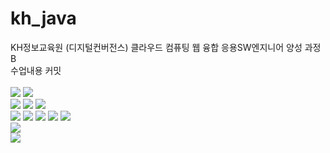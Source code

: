 # kh_java
KH정보교육원 (디지털컨버전스) 클라우드 컴퓨팅 웹 융합 응용SW엔지니어 양성 과정B<br>
수업내용 커밋
<br><br>
<img src="https://img.shields.io/badge/Eclipse-2C2255?style=flat-square&logo=Eclipse IDE&logoColor=white"/></a>
<img src="https://img.shields.io/badge/Oracle-F80000?style=flat-square&logo=Oracle&logoColor=white"/></a>
<br>
<img src="https://img.shields.io/badge/Java-007396?style=flat-square&logo=Java&logoColor=white"/></a>
<img src="https://img.shields.io/badge/JSON-000000?style=flat-square&logo=JSON&logoColor=white"/></a>
<img src="https://img.shields.io/badge/AJAX-31A8FF?style=flat-square&logo=AJAX&logoColor=white"/></a>
<br>
<img src="https://img.shields.io/badge/HTML5-E34F26?style=flat-square&logo=HTML5&logoColor=white"/></a>
<img src="https://img.shields.io/badge/CSS3-1572B6?style=flat-square&logo=CSS3&logoColor=white"/></a>
<img src="https://img.shields.io/badge/JavaScript-F7DF1E?style=flat-square&logo=JavaScript&logoColor=white"/></a>
<img src="https://img.shields.io/badge/jQuery-0769AD?style=flat-square&logo=jQuery&logoColor=white"/></a>
<img src="https://img.shields.io/badge/Bootstrap-7952B3?style=flat-square&logo=Bootstrap&logoColor=white"/></a>
<br>
<img src="https://img.shields.io/badge/Apache Tomcat-F8DC75?style=flat-square&logo=Apache Tomcat&logoColor=black"/></a>
<br>
<a href="https://www.notion.so/KH-c2871c25c4cc48f8a081cff4b2ae8f6f"><img src="https://img.shields.io/badge/Notion-000000?style=flat-square&logo=Notion&logoColor=white"/></a>
